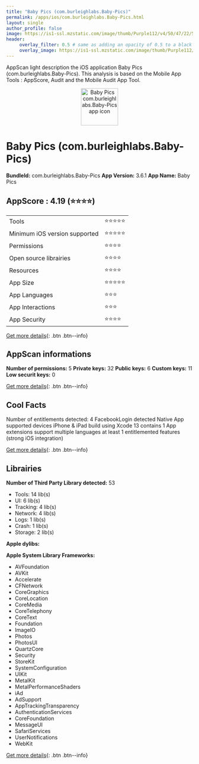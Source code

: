```yaml
---
title: "Baby Pics (com.burleighlabs.Baby-Pics)"
permalink: /apps/ios/com.burleighlabs.Baby-Pics.html
layout: single
author_profile: false
image: https://is1-ssl.mzstatic.com/image/thumb/Purple112/v4/50/47/22/504722e0-fc4b-8b12-7586-1b99f3c6c83c/BabyPicsAppIcon-1x_U007emarketing-0-7-0-85-220.png/512x512bb.jpg
header: 
     overlay_filter: 0.5 # same as adding an opacity of 0.5 to a black background
     overlay_image: https://is1-ssl.mzstatic.com/image/thumb/Purple112/v4/50/47/22/504722e0-fc4b-8b12-7586-1b99f3c6c83c/BabyPicsAppIcon-1x_U007emarketing-0-7-0-85-220.png/512x512bb.jpg
---
```

AppScan light description the iOS application Baby Pics (com.burleighlabs.Baby-Pics). This analysis is based on the Mobile App Tools : AppScore, Audit and the Mobile Audit App Tool.

  
  
<div style="text-align: center;"><img src="https://is1-ssl.mzstatic.com/image/thumb/Purple112/v4/50/47/22/504722e0-fc4b-8b12-7586-1b99f3c6c83c/BabyPicsAppIcon-1x_U007emarketing-0-7-0-85-220.png/512x512bb.jpg" width="100" height="100" alt="Baby Pics com.burleighlabs.Baby-Pics app icon"></div>  
  
# Baby Pics (com.burleighlabs.Baby-Pics)

**BundleId:** com.burleighlabs.Baby-Pics
**App Version:** 3.6.1
**App Name:** Baby Pics


## AppScore : 4.19 (⭐️⭐️⭐️⭐️) 

<table>
<tr><td> Tools </td><td> ⭐️⭐️⭐️⭐️⭐️ </td></tr>
<tr><td> Minimum iOS version supported </td><td> ⭐️⭐️⭐️⭐️⭐️ </td></tr>
<tr><td> Permissions </td><td> ⭐️⭐️⭐️⭐️ </td></tr>
<tr><td> Open source librairies </td><td> ⭐️⭐️⭐️⭐️ </td></tr>
<tr><td> Resources </td><td> ⭐️⭐️⭐️⭐️ </td></tr>
<tr><td> App Size </td><td> ⭐️⭐️⭐️⭐️⭐️ </td></tr>
<tr><td> App Languages </td><td> ⭐️⭐️⭐️ </td></tr>
<tr><td> App Interactions </td><td> ⭐️⭐️⭐️ </td></tr>
<tr><td> App Security </td><td> ⭐️⭐️⭐️⭐️ </td></tr>
</table>

[Get more details](/pricing.html){: .btn .btn--info}  
  
## AppScan informations 

**Number of permissions:** 5
**Private keys:** 32
**Public keys:** 6
**Custom keys:** 11
**Low securit keys:** 0
  
[Get more details](/pricing.html){: .btn .btn--info}

## Cool Facts

Number of entitlements detected: 4
FacebookLogin detected
Native App
supported devices iPhone & iPad
build using Xcode 13
contains 1 App extensions
support multiple languages
at least 1 entitlemented features (strong iOS integration)
  
[Get more details](/pricing.html){: .btn .btn--info}

## Librairies 
**Number of Third Party Library detected:** 53
- Tools: 14 lib(s)
- UI: 6 lib(s)
- Tracking: 4 lib(s)
- Network: 4 lib(s)
- Logs: 1 lib(s)
- Crash: 1 lib(s)
- Storage: 2 lib(s)

**Apple dylibs:**


**Apple System Library Frameworks:**
- AVFoundation
- AVKit
- Accelerate
- CFNetwork
- CoreGraphics
- CoreLocation
- CoreMedia
- CoreTelephony
- CoreText
- Foundation
- ImageIO
- Photos
- PhotosUI
- QuartzCore
- Security
- StoreKit
- SystemConfiguration
- UIKit
- MetalKit
- MetalPerformanceShaders
- iAd
- AdSupport
- AppTrackingTransparency
- AuthenticationServices
- CoreFoundation
- MessageUI
- SafariServices
- UserNotifications
- WebKit


  
[Get more details](/pricing.html){: .btn .btn--info}

